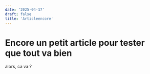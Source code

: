 ```yaml
---
date: '2025-04-17'
draft: false
title: 'Articleencore'
---
```


# Encore un petit article pour tester que tout va bien

alors, ca va ?

